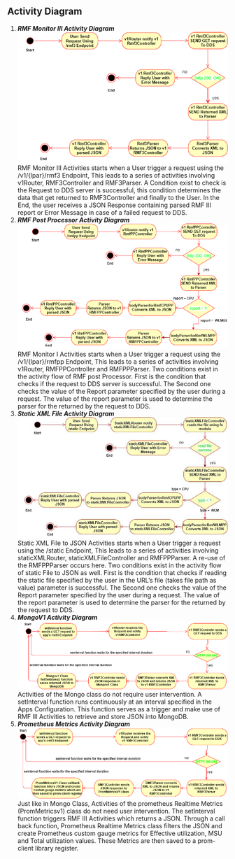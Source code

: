 ## Activity Diagram  
  1. ***RMF Monitor III Activity Diagram***  
    ![](/Documentation/Images/rmf3ad.png)  
    RMF Monitor III Activities starts when a User trigger a request using the /v1/{lpar}/rmf3 Endpoint, This leads to a series of activities involving v1Router, RMF3Controller and RMF3Parser. A Condition exist to check is the Request to DDS server is successful, this condition determines the data that get returned to RMF3Controller and finally to the User.  In the End, the user receives a JSON Response containing parsed RMF III report or Error Message in case of a failed request to DDS.  
  2. ***RMF Post Processor Activity Diagram***  
    ![](/Documentation/Images/rmf1ad.png)  
    RMF Monitor I Activities starts when a User trigger a request using the /v1/{lpar}/rmfpp Endpoint, This leads to a series of activities involving v1Router, RMFPPController and RMFPPParser. Two conditions exist in the activity flow of RMF post Processor. First is the condition that checks if the request to DDS server is successful. The Second one checks the value of the Report parameter specified by the user during a request. The value of the report parameter is used to determine the parser for the returned by the request to DDS.  
  3. ***Static XML File Activity Diagram***
    ![](/Documentation/Images/rmfstaticad.png)  
    Static XML File to JSON Activities starts when a User trigger a request using the /static Endpoint, This leads to a series of activities involving staticXMLRouter, staticXMLFileController and RMFPPParser. A re-use of the RMFPPParser occurs here. Two conditions exist in the activity flow of static File to JSON as well. First is the condition that checks if reading the static file specified by the user in the URL’s file (takes file path as value) parameter is successful. The Second one checks the value of the Report parameter specified by the user during a request. The value of the report parameter is used to determine the parser for the returned by the request to DDS.  
  4. ***MongoV1 Activity Diagram***  
    ![](/Documentation/Images/mongoad.png)  
    Activities of the Mongo class do not require user intervention. A setInterval function runs continuously at an interval specified in the Apps Configuration. This function serves as a trigger and make use of RMF III Activities to retrieve and store JSON into MongoDB.  
  5. ***Prometheus Metrics Activity Diagram***  
    ![](/Documentation/Images/cpuad.png)  
    Just like in Mongo Class, Activities of the prometheus Realtime Metrics (PromMetricsv1) class do not need user intervention. The setInterval function triggers RMF III Activities which returns a JSON. Through a call back function, Prometheus Realtime Metrics class filters the JSON and create Prometheus custom gauge metrics for Effective utilization, MSU and Total utilization values. These Metrics are then saved to a prom-client library register.  